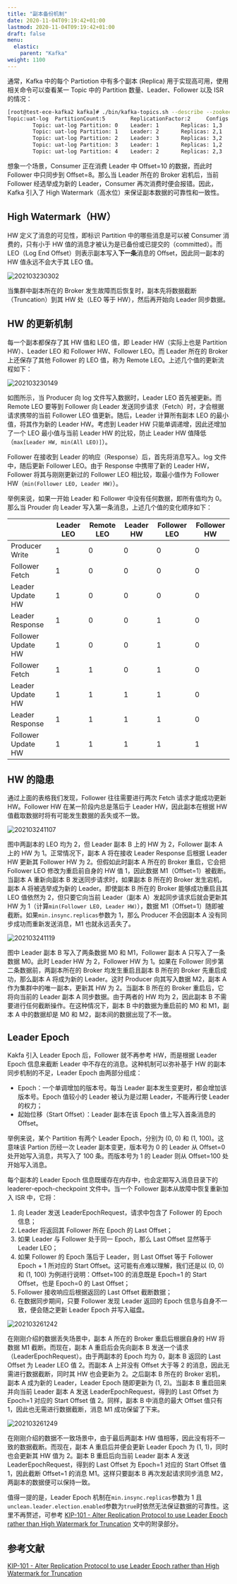 ```yaml
---
title: "副本备份机制"
date: 2020-11-04T09:19:42+01:00
lastmod: 2020-11-04T09:19:42+01:00
draft: false
menu:
  elastic: 
    parent: "Kafka"
weight: 1100
---
```


通常，Kafka 中的每个 Partiotion 中有多个副本 (Replica) 用于实现高可用，使用相关命令可以查看某一 Topic 中的 Partition 数量、Leader、Follower 以及 ISR 的情况：

```bash
[root@test-ece-kafka2 kafka]# ./bin/kafka-topics.sh --describe --zookeeper test-zk1:2181 --topic uat-log
Topic:uat-log  PartitionCount:5        ReplicationFactor:2     Configs:
        Topic: uat-log Partition: 0    Leader: 1       Replicas: 1,3   Isr: 3,1
        Topic: uat-log Partition: 1    Leader: 2       Replicas: 2,1   Isr: 2,1
        Topic: uat-log Partition: 2    Leader: 3       Replicas: 3,2   Isr: 2,3
        Topic: uat-log Partition: 3    Leader: 1       Replicas: 1,2   Isr: 2,1
        Topic: uat-log Partition: 4    Leader: 2       Replicas: 2,3   Isr: 2,3
```

想象一个场景，Consumer 正在消费 Leader 中 Offset=10 的数据，而此时 Follower 中只同步到 Offset=8。那么当 Leader 所在的 Broker 宕机后，当前 Follower 经选举成为新的 Leader，Consumer 再次消费时便会报错。因此，Kafka 引入了 High Watermark（高水位）来保证副本数据的可靠性和一致性。

## High Watermark（HW）

HW 定义了消息的可见性，即标识 Partition 中的哪些消息是可以被 Consumer 消费的，只有小于 HW 值的消息才被认为是已备份或已提交的（committed）。而 LEO（Log End Offset）则表示副本写入**下一条**消息的 Offset，因此同一副本的 HW 值永远不会大于其 LEO 值。

![202103230302](https://cdn.jsdelivr.net/gh/koktlzz/ImgBed@master/202103230302.jpeg)

当集群中副本所在的 Broker 发生故障而后恢复时，副本先将数据截断（Truncation）到其 HW 处（LEO 等于 HW），然后再开始向 Leader 同步数据。

## HW 的更新机制

每一个副本都保存了其 HW 值和 LEO 值，即 Leader HW（实际上也是 Partition HW）、Leader LEO 和 Follower HW、Follower LEO。而 Leader 所在的 Broker 上还保存了其他 Follower 的 LEO 值，称为 Remote LEO。上述几个值的更新流程如下：

![202103230149](https://cdn.jsdelivr.net/gh/koktlzz/ImgBed@master/202103230149.jpeg)

如图所示，当 Producer 向 log 文件写入数据时，Leader LEO 首先被更新。而 Remote LEO 要等到 Follower 向 Leader 发送同步请求（Fetch）时，才会根据请求携带的当前 Follower LEO 值更新。随后，Leader 计算所有副本 LEO 的最小值，将其作为新的 Leader HW。考虑到 Leader HW 只能单调递增，因此还增加了一个 LEO 最小值与当前 Leader HW 的比较，防止 Leader HW 值降低（`max[Leader HW, min(All LEO)]`）。

Follower 在接收到 Leader 的响应（Response）后，首先将消息写入。log 文件中，随后更新 Follower LEO。由于 Response 中携带了新的 Leader HW，Follower 将其与刚刚更新过的 Follower LEO 相比较，取最小值作为 Follower HW（`min(Follower LEO, Leader HW)`）。

举例来说，如果一开始 Leader 和 Follower 中没有任何数据，即所有值均为 0。那么当 Prouder 向 Leader 写入第一条消息，上述几个值的变化顺序如下：

|              | Leader LEO    | Remote LEO    | Leader HW    | Follower LEO    | Follower HW    |
| ------------------ | ---------- | ---------- | --------- | ------------ | ----------- |
| Producer Write     | 1          | 0          | 0         | 0            | 0           |
| Follower Fetch     | 1          | 0          | 0         | 0            | 0           |
| Leader Update HW   | 1          | 0          | 0         | 0            | 0           |
| Leader Response    | 1          | 0          | 0         | 1            | 0           |
| Follower Update HW | 1          | 0          | 0         | 1            | 0           |
| Follower Fetch     | 1          | 1          | 0         | 1            | 0           |
| Leader Update HW   | 1          | 1          | 1         | 1            | 0           |
| Leader Response    | 1          | 1          | 1         | 1            | 0           |
| Follower Update HW | 1          | 1          | 1         | 1            | 1           |

## HW 的隐患

通过上面的表格我们发现，Follower 往往需要进行两次 Fetch 请求才能成功更新 HW。Follower HW 在某一阶段内总是落后于 Leader HW，因此副本在根据 HW 值截取数据时将有可能发生数据的丢失或不一致。

![202103241107](https://cdn.jsdelivr.net/gh/koktlzz/ImgBed@master/202103241107.jpeg)

图中两副本的 LEO 均为 2，但 Leader 副本 B 上的 HW 为 2，Follower 副本 A 上的 HW 为 1。正常情况下，副本 A 将在接收 Leader Response 后根据 Leader HW 更新其 Follower HW 为 2。但假如此时副本 A 所在的 Broker 重启，它会把 Follower LEO 修改为重启前自身的 HW 值 1，因此数据 M1（Offset=1）被截断。当副本 A 重新向副本 B 发送同步请求时，如果副本 B 所在的 Broker 发生宕机，副本 A 将被选举成为新的 Leader。即使副本 B 所在的 Broker 能够成功重启且其 LEO 值依然为 2，但只要它向当前 Leader（副本 A）发起同步请求后就会更新其 HW 为 1（计算`min(Follower LEO, Leader HW)`），数据 M1（Offset=1）随即被截断。如果`min.insync.replicas`参数为 1，那么 Producer 不会因副本 A 没有同步成功而重新发送消息，M1 也就永远丢失了。

![202103241119](https://cdn.jsdelivr.net/gh/koktlzz/ImgBed@master/202103241119.jpeg)

图中 Leader 副本 B 写入了两条数据 M0 和 M1，Follower 副本 A 只写入了一条数据 M0。此时 Leader HW 为 2，Follower HW 为 1。如果在 Follower 同步第二条数据前，两副本所在的 Broker 均发生重启且副本 B 所在的 Broker 先重启成功，那么副本 A 将成为新的 Leader。这时 Producer 向其写入数据 M2，副本 A 作为集群中的唯一副本，更新其 HW 为 2。当副本 B 所在的 Broker 重启后，它将向当前的 Leader 副本 A 同步数据。由于两者的 HW 均为 2，因此副本 B 不需要进行任何截断操作。在这种情况下，副本 B 中的数据为重启前的 M0 和 M1，副本 A 中的数据却是 M0 和 M2，副本间的数据出现了不一致。

## Leader Epoch

Kakfa 引入 Leader Epoch 后，Follower 就不再参考 HW，而是根据 Leader Epoch 信息来截断 Leader 中不存在的消息。这种机制可以弥补基于 HW 的副本同步机制的不足，Leader Epoch 由两部分组成：

- Epoch：一个单调增加的版本号。每当 Leader 副本发生变更时，都会增加该版本号。Epoch 值较小的 Leader 被认为是过期 Leader，不能再行使 Leader 的权力；
- 起始位移（Start Offset）：Leader 副本在该 Epoch 值上写入首条消息的 Offset。

举例来说，某个 Partition 有两个 Leader Epoch，分别为 (0, 0) 和 (1, 100)。这意味该 Partion 历经一次 Leader 副本变更，版本号为 0 的 Leader 从 Offset=0 处开始写入消息，共写入了 100 条。而版本号为 1 的 Leader 则从 Offset=100 处开始写入消息。

每个副本的 Leader Epoch 信息既缓存在内存中，也会定期写入消息目录下的 leaderer-epoch-checkpoint 文件中。当一个 Follower 副本从故障中恢复重新加入 ISR 中，它将：

1. 向 Leader 发送 LeaderEpochRequest，请求中包含了 Follower 的 Epoch 信息；
2. Leader 将返回其 Follower 所在 Epoch 的 Last Offset；
3. 如果 Leader 与 Follower 处于同一 Epoch，那么 Last Offset 显然等于 Leader LEO；
4. 如果 Follower 的 Epoch 落后于 Leader，则 Last Offset 等于 Follower Epoch + 1 所对应的 Start Offset。这可能有点难以理解，我们还是以 (0, 0) 和 (1, 100) 为例进行说明：Offset=100 的消息既是 Epoch=1 的 Start Offset，也是 Epoch=0 的 Last Offset；
5. Follower 接收响应后根据返回的 Last Offset 截断数据；
6. 在数据同步期间，只要 Follower 发现 Leader 返回的 Epoch 信息与自身不一致，便会随之更新 Leader Epoch 并写入磁盘。

![202103261242](https://cdn.jsdelivr.net/gh/koktlzz/ImgBed@master/202103261242.jpeg)

在刚刚介绍的数据丢失场景中，副本 A 所在的 Broker 重启后根据自身的 HW 将数据 M1 截断。而现在，副本 A 重启后会先向副本 B 发送一个请求（LeaderEpochRequest）。由于两副本的 Epoch 均为 0，副本 B 返回的 Last Offset 为 Leader LEO 值 2。而副本 A 上并没有 Offset 大于等 2 的消息，因此无需进行数据截断，同时其 HW 也会更新为 2。之后副本 B 所在的 Broker 宕机，副本 A 成为新的 Leader，Leader Epoch 随即更新为 (1, 2)。当副本 B 重启回来并向当前 Leader 副本 A 发送 LeaderEpochRequest，得到的 Last Offset 为 Epoch=1 对应的 Start Offset 值 2。同样，副本 B 中消息的最大 Offset 值只有 1，因此也无需进行数据截断，消息 M1 成功保留了下来。

![202103261249](https://cdn.jsdelivr.net/gh/koktlzz/ImgBed@master/202103261249.jpeg)

在刚刚介绍的数据不一致场景中，由于最后两副本 HW 值相等，因此没有将不一致的数据截断。而现在，副本 A 重启后并便会更新 Leader Epoch 为 (1, 1)，同时也会更新其 HW 值为 2。副本 B 重启后向当前 Leader 副本 A 发送 LeaderEpochRequest，得到的 Last Offset 为 Epoch=1 对应的 Start Offset 值 1，因此截断 Offset=1 的消息 M1。这样只要副本 B 再次发起请求同步消息 M2，两副本的数据便可以保持一致。

值得一提的是，Leader Epoch 机制在`min.insync.replicas`参数为 1 且`unclean.leader.election.enabled`参数为`true`时依然无法保证数据的可靠性。这里不再赘述，可参考 [KIP-101 - Alter Replication Protocol to use Leader Epoch rather than High Watermark for Truncation](https://cwiki.apache.org/confluence/display/KAFKA/KIP-101+-+Alter+Replication+Protocol+to+use+Leader+Epoch+rather+than+High+Watermark+for+Truncation) 文中的附录部分。

## 参考文献

[KIP-101 - Alter Replication Protocol to use Leader Epoch rather than High Watermark for Truncation](https://cwiki.apache.org/confluence/display/KAFKA/KIP-101+-+Alter+Replication+Protocol+to+use+Leader+Epoch+rather+than+High+Watermark+for+Truncation)
